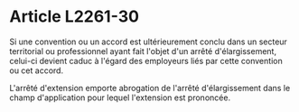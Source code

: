 # Article L2261-30

Si une convention ou un accord est ultérieurement conclu dans un secteur territorial ou professionnel ayant fait l'objet d'un arrêté d'élargissement, celui-ci devient caduc à l'égard des employeurs liés par cette convention ou cet accord.

L'arrêté d'extension emporte abrogation de l'arrêté d'élargissement dans le champ d'application pour lequel l'extension est prononcée.